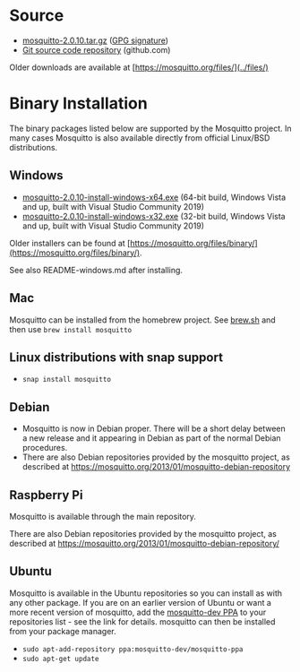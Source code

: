 <!--
.. title: Download
.. slug: download
.. date: 2021-04-03 11:52:38 UTC+1
.. tags: tag
.. category: category
.. link: link
.. description:
.. type: text
-->

# Source

* [mosquitto-2.0.10.tar.gz](https://mosquitto.org/files/source/mosquitto-2.0.10.tar.gz) ([GPG signature](https://mosquitto.org/files/source/mosquitto-2.0.10.tar.gz.asc))
* [Git source code repository](https://github.com/eclipse/mosquitto) (github.com)

Older downloads are available at [https://mosquitto.org/files/](../files/)

# Binary Installation

The binary packages listed below are supported by the Mosquitto project. In many
cases Mosquitto is also available directly from official Linux/BSD
distributions.

## Windows

* [mosquitto-2.0.10-install-windows-x64.exe](https://mosquitto.org/files/binary/win64/mosquitto-2.0.10-install-windows-x64.exe) (64-bit build, Windows Vista and up, built with Visual Studio Community 2019)
* [mosquitto-2.0.10-install-windows-x32.exe](https://mosquitto.org/files/binary/win32/mosquitto-2.0.10-install-windows-x86.exe) (32-bit build, Windows Vista and up, built with Visual Studio Community 2019)

Older installers can be found at [https://mosquitto.org/files/binary/](https://mosquitto.org/files/binary/).

See also README-windows.md after installing.

## Mac
Mosquitto can be installed from the homebrew project. See
[brew.sh](https://brew.sh/) and then use `brew install mosquitto`

## Linux distributions with snap support

* `snap install mosquitto`

## Debian
* Mosquitto is now in Debian proper. There will be a short delay between a new
  release and it appearing in Debian as part of the normal Debian procedures.
* There are also Debian repositories provided by the mosquitto project, as
  described at <https://mosquitto.org/2013/01/mosquitto-debian-repository>

## Raspberry Pi
Mosquitto is available through the main repository.

There are also Debian repositories provided by the mosquitto project, as
described at <https://mosquitto.org/2013/01/mosquitto-debian-repository/>

## Ubuntu
Mosquitto is available in the Ubuntu repositories so you can install as with
any other package. If you are on an earlier version of Ubuntu or want a more
recent version of mosquitto, add the [mosquitto-dev
PPA](https://launchpad.net/%7Emosquitto-dev/+archive/mosquitto-ppa/) to your
repositories list - see the link for details. mosquitto can then be installed
from your package manager.

* `sudo apt-add-repository ppa:mosquitto-dev/mosquitto-ppa`
* `sudo apt-get update`
